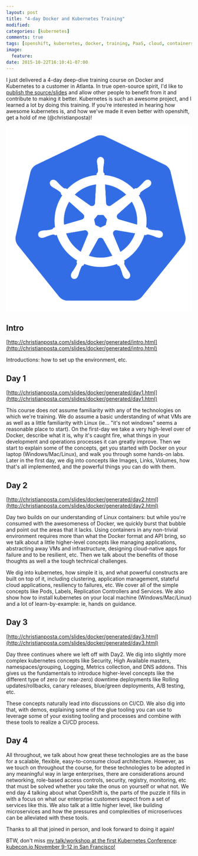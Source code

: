 ```yaml
---
layout: post
title: "4-day Docker and Kubernetes Training"
modified:
categories: [kubernetes]
comments: true
tags: [openshift, kubernetes, docker, training, PaaS, cloud, containers, popular]
image:
  feature:
date: 2015-10-22T16:10:41-07:00
---
```


I just delivered a 4-day deep-dive training course on Docker and Kubernetes to a customer in Atlanta. In true open-source spirit, I'd like to [publish the source/slides](https://github.com/RedHatWorkshops/docker-kubernetes-workshop) and allow other people to benefit from it and contribute to making it better. Kubernetes is such an awesome project, and I learned a lot by doing this training. If you're interested in hearing how awesome kubernetes is, and how we've made it even better with openshift, get a hold of me (@christianposta)!


![kube](/images/kube.png)

## Intro

[http://christianposta.com/slides/docker/generated/intro.html](http://christianposta.com/slides/docker/generated/intro.html)

Introductions: how to set up the environment, etc.

## Day 1

[http://christianposta.com/slides/docker/generated/day1.html](http://christianposta.com/slides/docker/generated/day1.html)

This course does _not_ assume familiarity with any of the technologies on which we're training. We do assume a basic understanding of what VMs are as well as a little familiarity with Linux (ie... "it's not windows" seems a reasonable place to start). On the first-day we take a very high-level over of Docker, describe what it is, why it's caught fire, what things in your development and operations processes it can greatly improve. Then we start to explain some of the concepts, get you started with Docker on your laptop (Windows/Mac/Linux), and walk you through some hands-on labs. Later in the first day, we dig into concepts like Images, Links, Volumes, how that's all implemented, and the powerful things you can do with them.

## Day 2

[http://christianposta.com/slides/docker/generated/day2.html](http://christianposta.com/slides/docker/generated/day2.html)

Day two builds on our understanding of Linux containers: but while you're consumed with the awesomeness of Docker, we quickly burst that bubble and point out the areas that it lacks. Using containers in any non-trivial environment requires more than what the Docker format and API bring, so we talk about a little higher-level concepts like managing applications, abstracting away VMs and infrastructure, designing cloud-native apps for failure and to be resilient, etc. Then we talk about the benefits of those thoughts as well a the tough technical challenges. 

We dig into kubernetes, how simple it is, and what powerful constructs are built on top of it, including clustering, application management, stateful cloud applications, resiliency to failures, etc. We cover all of the simple concepts like Pods, Labels, Replication Controllers and Services. We also show how to install kubernetes on your local machine (Windows/Mac/Linux) and a lot of learn-by-example: ie, hands on guidance.

## Day 3

[http://christianposta.com/slides/docker/generated/day3.html](http://christianposta.com/slides/docker/generated/day3.html)

Day three continues where we left off with Day2. We dig into slightly more complex kubernetes concepts like Security, High Available masters, namespaces/grouping, Logging, Metrics collection, and DNS addons. This gives us the fundamentals to introduce higher-level concepts like the different type of zero (or near-zero) downtime deployments like Rolling updates/rollbacks, canary releases, blue/green deployments, A/B testing, etc. 

These concepts naturally lead into discussions on CI/CD. We also dig into that, with demos, explaining some of the glue tooling you can use to leverage some of your existing tooling and processes and combine with these tools to realize a CI/CD process.


## Day 4
All throughout, we talk about how great these technologies are as the base for a scalable, flexible, easy-to-consume cloud architecture. However, as we touch on throughout the course, for these technologies to be adopted in any meaningful way in large enterprises, there are considerations around networking, role-based access controls, security, registry, monitoring, etc that must be solved whether you take the onus on yourself or what not. We end day 4 talking about what OpenShift is, the parts of the puzzle it fills in with a focus on what our enterprise customers expect from a set of services like this. We also talk at a little higher level, like building microservices and how the pressures and complexities of microserivces can be alleviated with these tools.

Thanks to all that joined in person, and look forward to doing it again!


BTW, don't miss [my talk/workshop at the first Kubernetes Conference](http://sched.co/4Wc9): [kubecon.io November 9-12 in San Francisco!](http://kubecon.io)